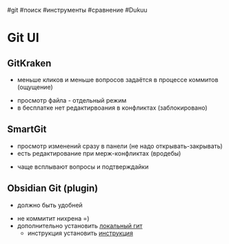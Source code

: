 #git #поиск #инструменты #сравнение #Dukuu

# Git UI

## GitKraken
 + меньше кликов и меньше вопросов задаётся в процессе коммитов (ощущение)
 - просмотр файла - отдельный режим
 - в бесплатке нет редактирвоания в конфликтах (заблокировано)

## SmartGit
+ просмотр изменений сразу в панели (не надо открывать-закрывать)
+ есть редактирование при мерж-конфликтах (вродебы)
- чаще всплывают вопросы и подтверждайки

## Obsidian Git (plugin)
 + должно быть удобней
 - не коммитит нихрена =)
 - дополнительно установить  [локальный гит](https://git-scm.com/download/win)
   - инструкция установить [инструкция](https://zen.yandex.ru/media/nynysploit/ustanovka-git-na-windows-5e9590e5dbde0825943a69be)